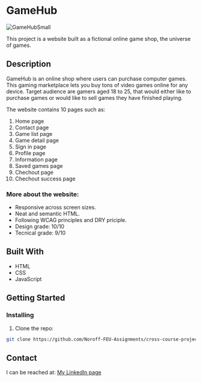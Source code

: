 # GameHub

![GameHubSmall](https://user-images.githubusercontent.com/91615712/205653641-c80a76b1-8b7c-49dd-8109-15fd2f07642e.png)

This project is a website built as a fictional online game shop, the universe of games. 

## Description
GameHub is an online shop where users can purchase computer games. This gaming marketplace lets you buy tons of video games online for any device. Target audience are gamers aged 18 to 25, that would either like to purchase games or would like to sell games they have finished playing. 

The website contains 10 pages such as:
1. Home page
2. Contact page
3. Game list page
4. Game detail page
5. Sign in page
6. Profile page
7. Information page
8. Saved games page
9. Chechout page
10. Chechout success page

### More about the website:
- Responsive across screen sizes.
- Neat and semantic HTML.
- Following WCAG principles and DRY priciple.
- Design grade: 10/10
- Tecnical grade: 9/10

## Built With
- HTML
- CSS
- JavaScript

## Getting Started

### Installing

1. Clone the repo:

```bash
git clone https://github.com/Noroff-FEU-Assignments/cross-course-project-Gronnfrosk.git
```

## Contact
I can be reached at:
[My LinkedIn page](https://www.linkedin.com/in/hanna-fjeldsaa-0b4797127/) 
